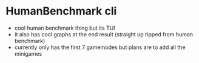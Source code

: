 # HumanBenchmark cli
- cool human benchmark thing but its TUI
- it also has cool graphs at the end result (straight up ripped from human benchmark)
- currently only has the first 7 gamemodes but plans are to add all the minigames
